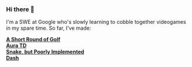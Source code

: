 ### Hi there 👋

I'm a SWE at Google who's slowly learning to cobble together videogames in my spare time. So far, I've made:

[**A Short Round of Golf**](https://karpierz.itch.io/a-short-round-of-golf)  
[**Aura TD**](https://karpierz.itch.io/aura-td)  
[**Snake, but Poorly Implemented**](https://karpierz.itch.io/snake-but-poorly-implemented)  
[**Dash**](https://karpierz.itch.io/dash)  

<!--
**admiral-akk/admiral-akk** is a ✨ _special_ ✨ repository because its `README.md` (this file) appears on your GitHub profile.

Here are some ideas to get you started:

- 🔭 I’m currently working on ...
- 🌱 I’m currently learning ...
- 👯 I’m looking to collaborate on ...
- 🤔 I’m looking for help with ...
- 💬 Ask me about ...
- 📫 How to reach me: ...
- 😄 Pronouns: ...
- ⚡ Fun fact: ...
-->
